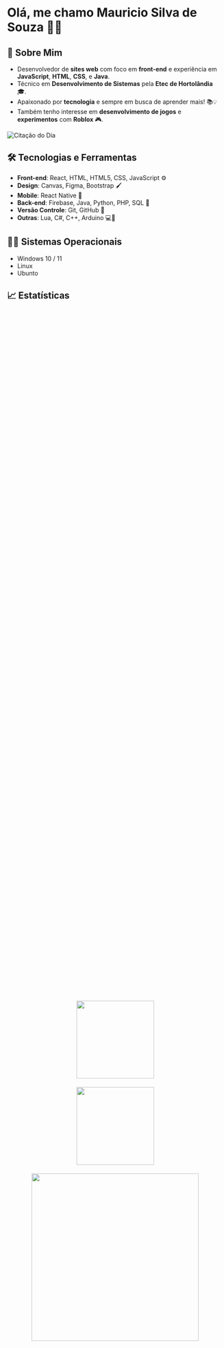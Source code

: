 # Olá, me chamo Mauricio Silva de Souza 👋✨

## 🚀 Sobre Mim
- Desenvolvedor de **sites web** com foco em **front-end** e experiência em **JavaScript**, **HTML**, **CSS**, e **Java**.
- Técnico em **Desenvolvimento de Sistemas** pela **Etec de Hortolândia** 🎓.
- Apaixonado por **tecnologia** e sempre em busca de aprender mais! 📚💡
- Também tenho interesse em **desenvolvimento de jogos** e **experimentos** com **Roblox** 🎮.

![Citação do Dia](https://quotes-github-readme.vercel.app/api?type=horizontal&theme=dark)

## 🛠️ Tecnologias e Ferramentas
- **Front-end**: React, HTML, HTML5, CSS, JavaScript ⚙️
- **Design**: Canvas, Figma, Bootstrap 🖌
- **Mobile**: React Native 📱
- **Back-end**: Firebase, Java, Python, PHP, SQL 🔧
- **Versão Controle**: Git, GitHub 🔑
- **Outras**: Lua, C#, C++, Arduino 💻🔌

## 👨‍💻 Sistemas Operacionais 
-  Windows 10 / 11
-  Linux
-  Ubunto
## 📈 Estatísticas

<div style="display: flex; flex-direction: column; align-items: center; justify-content: center; gap: 20px; height: 100vh;">
  <img height="181px" src="https://github-readme-stats.vercel.app/api?username=Mauro0Mau&title_color=3772FF&bg_color=020c0d&icon_color=52D9D9&text_color=52D9D9&border_color=3772FF&show_icons=true" />
  
  <img height="181px" src="https://github-readme-stats.vercel.app/api/top-langs/?username=Mauro0Mau&layout=compact&title_color=3772FF&bg_color=020c0d&text_color=52D9D9&border_color=3772FF" />
  
  <img height="390px" src="https://github-readme-activity-graph.vercel.app/graph?username=Mauro0Mau&bg_color=020c0d&color=3772FF&line=52D9D9&point=66e4f2&area=true&hide_border=true" />
</div>



## 💼 Meus Projetos
- **[Jyn Nutritive](https://github.com/Mauro0Mau/Jyn-Nutritive)**: Projeto desenvolvido na Etec de Hortolândia, versão atual em desenvolvimento 🔄.
- **[Portfolio](https://github.com/Mauro0Mau/portfolio)**: Portfólio com meus projetos e interesses relacionados à programação, versão atual em desenvolvimento 🖥️.
- **[Lua_Roblox](https://github.com/Mauro0Mauo/lua_roblox)**: Experimentos com Roblox e desenvolvimento de jogos 🎮.
- **[Brazilian Waters](https://github.com/Mauro0Mau/Brazilian-Waters)**: TCC sobre a vida marinha no Brasil 🌊🐠.
- **[HTML-CSS](https://github.com/Mauro0Mau/html-css)**: Curso de HTML5 e CSS3 do Curso em Vídeo 💻.
- **[JavaScript](https://github.com/Mauro0Mau/javascript)**: Prática de JavaScript ⚡.
- **[Site Sukuna](https://github.com/Mauro0Mau/site_sukuna)**: Site sobre o Rei das Maldições.
- **[Contatos](https://github.com/Mauro0Mau/contatos)**: Sistema de contatos 📇.
- **[Recomendacoes](https://github.com/Mauro0Mau/recomendacoes)**: Recomendações de filmes 🎬🍿.
- **[JavaScript Fundamentos](https://github.com/Mauro0Mau/javascript-fundamentos)**: Fundamentos de JavaScript 🔍.
- **[Sundae](https://github.com/Mauro0Mau/sundae)**: Site sobre a sobremesa sundae 🍨.
- **[Projeto Social](https://github.com/Mauro0Mau/projeto-social)**: Projeto de redes sociais 🌐.
- **[Projeto Android](https://github.com/Mauro0Mau/projeto-android)**: Projeto sobre o mercado do Android 📱.

## 📬 Entre em Contato
- E-mail: [mauriciodasilvadesouza7270@gmail.com](mailto:mauriciodasilvadesouza7270@gmail.com) 📧
- LinkedIn: [Mauricio da Silva de Souza](https://www.linkedin.com/in/mauricio-silva-43885b26) 🔗
